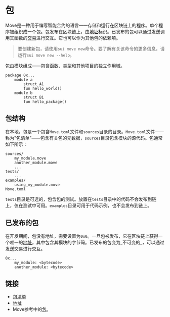 # 包

<!--

    - packages and how they're stored
        - overview of packages and their contents (use a diagram)
        - how a package is created, and what it consists of
        - what is the package manifest
        - describe how "name" field is used
        - mention the "edition" field
        - what are the folders in a package and what are they for
        - how packages are imported (give Sui as an example)
        - what are addresses, and how they identify packages
        - how packages are published
        - leave a note that packages are also *upgradable*

-->

Move是一种用于编写智能合约的语言——存储和运行在区块链上的程序。单个程序被组织成一个包。包发布在区块链上，由[地址](./address)标识。已发布的包可以通过发送调用其函数的[交易](./what-is-a-transaction)进行交互。它也可以作为其他包的依赖项。

> 要创建新包，请使用`sui move new`命令。要了解有关该命令的更多信息，请运行`sui move new --help`。

包由模块组成——包含函数、类型和其他项目的独立作用域。

```
package 0x...
    module a
        struct A1
        fun hello_world()
    module b
        struct B1
        fun hello_package()
```

## 包结构

在本地，包是一个包含`Move.toml`文件和`sources`目录的目录。`Move.toml`文件——称为"包清单"——包含有关包的元数据，`sources`目录包含模块的源代码。包通常如下所示：

```
sources/
    my_module.move
    another_module.move
    ...
tests/
    ...
examples/
    using_my_module.move
Move.toml
```

`tests`目录是可选的，包含包的测试。放置在`tests`目录中的代码不会发布到链上，仅在测试中可用。`examples`目录可用于代码示例，也不会发布到链上。

## 已发布的包

在开发期间，包没有地址，需要设置为`0x0`。一旦包被发布，它在区块链上获得一个唯一的[地址](./address)，其中包含其模块的字节码。已发布的包变为_不可变的_，可以通过发送交易进行交互。

```
0x...
    my_module: <bytecode>
    another_module: <bytecode>
```

## 链接

- [包清单](./manifest)
- [地址](./address)
- Move参考中的[包](./../../reference/packages)。